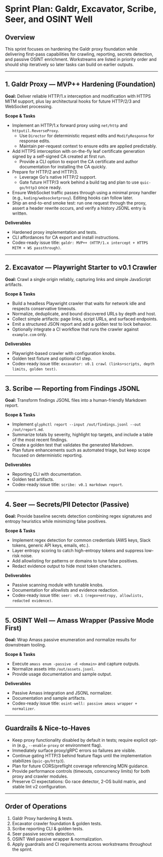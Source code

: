 # Sprint Plan: Galdr, Excavator, Scribe, Seer, and OSINT Well

## Overview
This sprint focuses on hardening the Galdr proxy foundation while delivering first-pass capabilities for crawling, reporting, secrets detection, and passive OSINT enrichment. Workstreams are listed in priority order and should ship iteratively so later tasks can build on earlier outputs.

---

## 1. Galdr Proxy — MVP++ Hardening (Foundation)
**Goal:** Deliver reliable HTTP/1.x interception and modification with HTTPS MITM support, plus lay architectural hooks for future HTTP/2/3 and WebSocket processing.

**Scope & Tasks**
- Implement an HTTP/1.x forward proxy using `net/http` and `httputil.ReverseProxy`.
  - Use `Director` for deterministic request edits and `ModifyResponse` for response edits.
  - Maintain per-request context to ensure edits are applied predictably.
- Add HTTPS interception with on-the-fly leaf certificate generation signed by a self-signed CA created at first run.
  - Provide a CLI option to export the CA certificate and author documentation for installing the CA quickly.
- Prepare for HTTP/2 and HTTP/3.
  - Leverage Go's native HTTP/2 support.
  - Gate future HTTP/3 work behind a build tag and plan to use `quic-go/http3` once ready.
- Ensure WebSocket traffic passes through using a minimal proxy handler (e.g., `koding/websocketproxy`). Editing hooks can follow later.
- Ship an end-to-end smoke test: run one request through the proxy, assert a header rewrite occurs, and verify a history JSONL entry is written.

**Deliverables**
- Hardened proxy implementation and tests.
- CLI affordances for CA export and install instructions.
- Codex-ready issue title: `galdr: MVP++ (HTTP/1.x intercept + HTTPS MITM + WS passthrough)`.

---

## 2. Excavator — Playwright Starter to v0.1 Crawler
**Goal:** Crawl a single origin reliably, capturing links and simple JavaScript artifacts.

**Scope & Tasks**
- Build a headless Playwright crawler that waits for network idle and respects conservative timeouts.
- Normalize, deduplicate, and bound discovered URLs by depth and host.
- Collect simple artifacts: page links, script URLs, and surfaced endpoints.
- Emit a structured JSON report and add a golden test to lock behavior.
- Optionally integrate a CI workflow that runs the crawler against `example.com` only.

**Deliverables**
- Playwright-based crawler with configuration knobs.
- Golden test fixture and optional CI step.
- Codex-ready issue title: `excavator: v0.1 crawl (links+scripts, depth limits, golden test)`.

---

## 3. Scribe — Reporting from Findings JSONL
**Goal:** Transform findings JSONL files into a human-friendly Markdown report.

**Scope & Tasks**
- Implement `glyphctl report --input /out/findings.jsonl --out /out/report.md`.
- Summarize totals by severity, highlight top targets, and include a table of the most recent findings.
- Create a golden test that validates the generated Markdown.
- Plan future enhancements such as automated triage, but keep scope focused on deterministic reporting.

**Deliverables**
- Reporting CLI with documentation.
- Golden test artifacts.
- Codex-ready issue title: `scribe: v0.1 markdown report`.

---

## 4. Seer — Secrets/PII Detector (Passive)
**Goal:** Provide baseline secrets detection combining regex signatures and entropy heuristics while minimizing false positives.

**Scope & Tasks**
- Implement regex detection for common credentials (AWS keys, Slack tokens, generic API keys, emails, etc.).
- Layer entropy scoring to catch high-entropy tokens and suppress low-risk noise.
- Add allowlisting for patterns or domains to tune false positives.
- Redact evidence output to hide most token characters.

**Deliverables**
- Passive scanning module with tunable knobs.
- Documentation for allowlists and evidence redaction.
- Codex-ready issue title: `seer: v0.1 (regex+entropy, allowlists, redacted evidence)`.

---

## 5. OSINT Well — Amass Wrapper (Passive Mode First)
**Goal:** Wrap Amass passive enumeration and normalize results for downstream tooling.

**Scope & Tasks**
- Execute `amass enum -passive -d <domain>` and capture outputs.
- Normalize assets into `/out/assets.jsonl`.
- Provide usage documentation and sample output.

**Deliverables**
- Passive Amass integration and JSONL normalizer.
- Documentation and sample artifacts.
- Codex-ready issue title: `osint-well: passive amass wrapper + normalizer`.

---

## Guardrails & Nice-to-Haves
- Keep proxy functionality disabled by default in tests; require explicit opt-in (e.g., `--enable-proxy` or environment flag).
- Immediately surface proxy/gRPC errors so failures are visible.
- Continue gating HTTP/3 behind feature flags until the implementation stabilizes (`quic-go/http3`).
- Plan for future CORS/preflight coverage referencing MDN guidance.
- Provide performance controls (timeouts, concurrency limits) for both proxy and crawler modules.
- Preserve CI expectations: Go race detector, 2-OS build matrix, and stable lint v2 configuration.

---

## Order of Operations
1. Galdr Proxy hardening & tests.
2. Excavator crawler foundation & golden tests.
3. Scribe reporting CLI & golden tests.
4. Seer passive secrets detection.
5. OSINT Well passive wrapper & normalization.
6. Apply guardrails and CI requirements across workstreams throughout the sprint.

